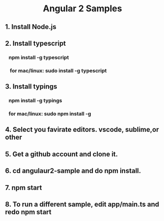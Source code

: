 <h1 style="text-align: center;">Angular 2 Samples</h1>
<h2>1. Install Node.js</h2>
<h2>2. Install typescript </h2>
  <h3>&nbsp;&nbsp;&nbsp;npm install -g typescript</h3>
  <h3>&nbsp;&nbsp;&nbsp; for mac/linux: sudo install -g typescript</h3>
<h2>3. Install typings</h2>
   <h3>&nbsp;&nbsp;&nbsp;npm install -g typings</h3>
  <h3>&nbsp;&nbsp;&nbsp;for mac/linux: sudo npm install -g</h3>
<h2>4. Select you favirate editors. vscode, sublime,or other</h2>
<h2>5. Get a github account and clone it.</h2>
<h2>6. cd angulaur2-sample and do npm install. </h2>
<h2>7. npm start </h2>
<h2>8. To run a different sample, edit app/main.ts and redo npm start</h2>
